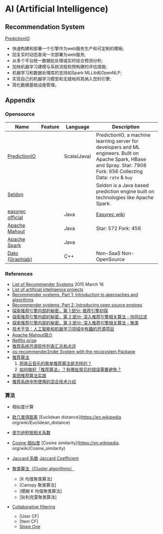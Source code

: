 # AI (Artificial Intelligence)

## Recommendation System

[PredictionIO](https://prediction.io/)
 - 快速构建和部署一个引擎作为web服务生产和可定制的模板;
 - 回复实时动态查询一次部署为web服务; 　　
 - 从多个平台统一数据批处理或实时综合预测分析; 　
 - 加快机器学习建模与系统流程和预构建的评估措施; 　　
 - 机器学习和数据处理库的支持如Spark MLLib和OpenNLP; 　　
 - 实现自己的机器学习模型和无缝地将其纳入您的引擎; 　　
 - 简化数据基础设施管理。

## Appendix

### Opensource
| Name | Feature | Language | Description |
| --- | --- | --- | --- |
| [PredictionIO](https://prediction.io/) | | Scala(Java) |PredictionIO, a machine learning server for developers and ML engineers. Built on Apache Spark, HBase and Spray. Star: 7908 Fork: 956 Collecting Data: `rate` & `buy` |
| [Seldon](http://www.seldon.io/) | | | Seldon is a Java based prediction engine built on technologies like Apache Spark. |
| [easyrec official](http://easyrec.org/) | | Java | [Easyrec wiki](https://en.wikipedia.org/wiki/Easyrec)|
| [Apache Mahout](http://mahout.apache.org/general/downloads.html) | | Java | Star: 572 Fork: 456 |
| [Apache Spark](http://spark.apache.org/) | | Java | |
| [Dato (Graphlab)](https://dato.com/products/create/open_source.html) || C++ | Non-SaaS Non-OpenSource |

### References
 - [List of Recommender Systems](http://www.maori.geek.nz/list_of_recommender_systems/) 2015 March 16
 - [List of artificial intelligence projects](https://en.wikipedia.org/wiki/List_of_artificial_intelligence_projects)
 - [Recommender systems, Part 1: Introduction to approaches and algorithms ](http://www.ibm.com/developerworks/library/os-recommender1/)
 - [Recommender systems, Part 2: Introducing open source engines](http://www.ibm.com/developerworks/library/os-recommender2/)
 - [探索推荐引擎内部的秘密，第 1 部分: 推荐引擎初探](http://www.ibm.com/developerworks/cn/web/1103_zhaoct_recommstudy1/)
 - [探索推荐引擎内部的秘密，第 2 部分: 深入推荐引擎相关算法 - 协同过滤](http://www.ibm.com/developerworks/cn/web/1103_zhaoct_recommstudy2/)
 - [探索推荐引擎内部的秘密，第 3 部分: 深入推荐引擎相关算法 - 聚类](http://www.ibm.com/developerworks/cn/web/1103_zhaoct_recommstudy3/)
 - [技术干货：人工智能和机器学习领域中有趣的开源项目](http://blog.csdn.net/zdy0_2004/article/details/41733835)
 - [Apache Mahout简介](http://www.ibm.com/developerworks/cn/java/j-mahout/index.html)
 - [Netflix prize](http://techblog.netflix.com/2012/04/netflix-recommendations-beyond-5-stars.html?cm_mc_uid=10233987865214442943937&cm_mc_sid_50200000=1445659858)
 - [推荐系统开源软件列表汇总和点评](http://blog.csdn.net/cserchen/article/details/14231153)
 - [os-recommender2nder System with the recosystem Package](https://cran.r-project.org/web/packages/recosystem/vignettes/introduction.html)
 - [推荐算法](http://www.zhihu.com/topic/19580544)
    1. [网易云音乐的歌单推荐算法是怎样的？](http://www.zhihu.com/question/26743347)
    1. [如何做好「推荐算法」？有哪些常见的错误需要避免？](http://www.zhihu.com/question/20558659)
 - [美团推荐算法实践](http://tech.meituan.com/mt-recommend-practice.html)
 - [推荐系统中所使用的混合技术介绍](http://www.52ml.net/318.html)

### 算法

 - 相似度计算
  - [欧几里得距离](https://zh.wikipedia.org/wiki/%E6%AC%A7%E5%87%A0%E9%87%8C%E5%BE%97%E8%B7%9D%E7%A6%BB) [Euclidean distance](https://en.wikipedia. org/wiki/Euclidean_distance)
  - [皮尔逊积矩相关系数](https://zh.wikipedia.org/zh-cn/%E7%9A%AE%E5%B0%94%E9%80%8A%E7%A7%AF%E7%9F%A9%E7%9B%B8%E5%85%B3%E7%B3%BB%E6%95%B0) 
  - [Cosine 相似度](https://zh.wikipedia.org/wiki/%E4%BD%99%E5%BC%A6%E7%9B%B8%E4%BC%BC%E6%80%A7) [Cosine similarity](https://en.wikipedia. org/wiki/Cosine_similarity)
  - [Jaccard 系数](http://baike.baidu.com/view/9579150.htm) [Jaccard Coefficient](https://en.wikipedia.org/wiki/Jaccard_index)

 - [聚类算法（Cluster algorithms）](https://en.wikipedia.org/wiki/Cluster_analysis)
    - [K 均值聚类算法]
    - [Canopy 聚类算法]
    - [模糊 K 均值聚类算法]
    - [狄利克雷聚类算法]
 - [Collaborative filtering](https://en.wikipedia.org/wiki/Collaborative_filtering)
    - [User CF]
    - [Item CF]
    - [Slope One](https://en.wikipedia.org/wiki/Slope_One)
 